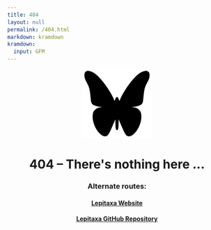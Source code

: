 ```yaml
---
title: 404
layout: null
permalink: /404.html
markdown: kramdown
kramdown:
  input: GFM
---
```

<div align=center>
<picture><source media="(prefers-color-scheme: light)" srcset="lepitaxa.png"><source media="(prefers-color-scheme: dark)" srcset="lepitaxa2.png"><img src="lepitaxa.png" height="160"></picture>

# **404 – There's nothing here ...**

### Alternate routes:
#### [Lepitaxa Website](https://lepitaxa.github.io/)
#### [Lepitaxa GitHub Repository](https://github.com/lepitaxa/lepitaxa.github.io)
</div>
